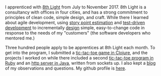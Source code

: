 I apprenticed with [8th Light](http://8thlight.com) from July to November 2017. 8th Light is a consultancy with offices in four cities, and has a strong commitment to principles of clean code, simple design, and craft. While there I learned about agile development, using [story point estimation](https://8thlight.com/blog/bjorn-johnson/2016/11/29/making-large-projects-manageable.html) and [test-driven development](https://8thlight.com/blog/chris-jordan/2016/04/13/happiness-and-tdd.html) to incrementally [design](https://martinfowler.com/bliki/BeckDesignRules.html) simple, easy-to-change code in response to the needs of my "customers" (the software developers who mentored me.)

Three hundred people apply to be apprentices at 8th Light each month. To get into the program, I submitted a [tic-tac-toe game in Clojure](http://github.com/mathpunk/ttt), and the projects I worked on while there included a second [tic-tac-toe program in Ruby](http://github.com/mathpunk/ttt-ruby) and an [http server in Java](http://github.com/mathpunk/httpserver), written from sockets up. I also kept a [blog](http://blog.chiral.computer/categories/8L/index.html) of my observations and questions. My github profile is [here](http://github.com/mathpunk).

